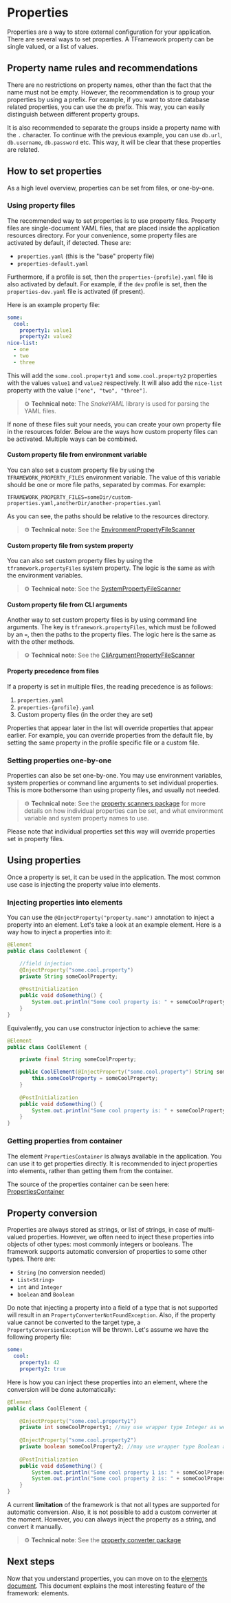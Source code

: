 # Properties

Properties are a way to store external configuration for your application. There are several ways to set properties.
A TFramework property can be single valued, or a list of values.

## Property name rules and recommendations

There are no restrictions on property names, other than the fact that the name must not be empty. However, the 
recommendation is to group your properties by using a prefix. For example, if you want to store database related
properties, you can use the `db` prefix. This way, you can easily distinguish between different property groups.

It is also recommended to separate the groups inside a property name with the `.` character. To continue with the 
previous example, you can use `db.url`, `db.username`, `db.password` etc. This way, it will be clear that these 
properties are related.

## How to set properties

As a high level overview, properties can be set from files, or one-by-one.

### Using property files

The recommended way to set properties is to use property files. Property files are single-document YAML files, that are 
placed inside the application resources directory. For your convenience, some property files are activated by default, if 
detected. These are:

- `properties.yaml` (this is the "base" property file)
- `properties-default.yaml`

Furthermore, if a profile is set, then the `properties-{profile}.yaml` file is also activated by default. For example,
if the `dev` profile is set, then the `properties-dev.yaml` file is activated (if present).

Here is an example property file:

```yaml
some:
  cool:
    property1: value1
    property2: value2
nice-list:
  - one
  - two
  - three
```

This will add the `some.cool.property1` and `some.cool.property2` properties with the values `value1` and `value2` respectively.
It will also add the `nice-list` property with the value `["one", "two", "three"]`.

> :gear: **Technical note**: The *SnakeYAML* library is used for parsing the YAML files.

If none of these files suit your needs, you can create your own property file in the resources folder. Below are the ways 
how custom property files can be activated. Multiple ways can be combined.

#### Custom property file from environment variable

You can also set a custom property file by using the `TFRAMEWORK_PROPERTY_FILES` environment variable. The value of this 
variable should be one or more file paths, separated by commas. For example:

```
TFRAMEWORK_PROPERTY_FILES=someDir/custom-properties.yaml,anotherDir/another-properties.yaml
```

As you can see, the paths should be relative to the resources directory.

> :gear: **Technical note**: See the [EnvironmentPropertyFileScanner](../src/main/java/org/tframework/core/properties/filescanners/EnvironmentPropertyFileScanner.java)

#### Custom property file from system property

You can also set custom property files by using the `tframework.propertyFiles` system property. The logic is 
the same as with the environment variables.

> :gear: **Technical note**: See the [SystemPropertyFileScanner](../src/main/java/org/tframework/core/properties/filescanners/SystemPropertyFileScanner.java)

#### Custom property file from CLI arguments

Another way to set custom property files is by using command line arguments. The key is `tframework.propertyFiles`, which 
must be followed by an `=`, then the paths to the property files. The logic here is the same as with the other methods.

> :gear: **Technical note**: See the [CliArgumentPropertyFileScanner](../src/main/java/org/tframework/core/properties/filescanners/CliArgumentPropertyFileScanner.java)

#### Property precedence from files

If a property is set in multiple files, the reading precedence is as follows:

1. `properties.yaml`
2. `properties-{profile}.yaml`
3. Custom property files (in the order they are set)

Properties that appear later in the list will override properties that appear earlier. For example, you can override properties 
from the default file, by setting the same property in the profile specific file or a custom file.

### Setting properties one-by-one

Properties can also be set one-by-one. You may use environment variables, system properties or command line arguments to set
individual properties. This is more bothersome than using property files, and usually not needed.

> :gear: **Technical note**: See the [property scanners package](../src/main/java/org/tframework/core/properties/scanners)
> for more details on how individual properties can be set, and what environment variable and system property names to use.

Please note that individual properties set this way will override properties set in property files.

## Using properties

Once a property is set, it can be used in the application. The most common use case is injecting the property value into 
elements.

### Injecting properties into elements

You can use the `@InjectProperty("property.name")` annotation to inject a property into an element. Let's take a look at 
an example element. Here is a way how to inject a properties into it:

```java
@Element
public class CoolElement {

    //field injection
    @InjectProperty("some.cool.property")
    private String someCoolProperty;
    
    @PostInitialization
    public void doSomething() {
        System.out.println("Some cool property is: " + someCoolProperty);
    }
}
```

Equivalently, you can use constructor injection to achieve the same:

```java
@Element
public class CoolElement {

    private final String someCoolProperty;

    public CoolElement(@InjectProperty("some.cool.property") String someCoolProperty) {
        this.someCoolProperty = someCoolProperty;
    }
    
    @PostInitialization
    public void doSomething() {
        System.out.println("Some cool property is: " + someCoolProperty);
    }
}
```

### Getting properties from container

The element `PropertiesContainer` is always available in the application. You can use it to get properties directly.
It is recommended to inject properties into elements, rather than getting them from the container.

The source of the properties container can be seen here: [PropertiesContainer](../src/main/java/org/tframework/core/properties/PropertiesContainer.java)

## Property conversion

Properties are always stored as strings, or list of strings, in case of multi-valued properties. However, we often need to 
inject these properties into objects of other types: most commonly integers or booleans. The framework supports automatic
conversion of properties to some other types. There are:

- `String` (no conversion needed)
- `List<String>`
- `int` and `Integer`
- `boolean` and `Boolean`

Do note that injecting a property into a field of a type that is not supported will result in an `PropertyConverterNotFoundException`.
Also, if the property value cannot be converted to the target type, a `PropertyConversionException` will be thrown. Let's assume we 
have the following property file:

```yaml
some:
  cool:
    property1: 42
    property2: true
```

Here is how you can inject these properties into an element, where the conversion will be done automatically:

```java
@Element
public class CoolElement {

    @InjectProperty("some.cool.property1")
    private int someCoolProperty1; //may use wrapper type Integer as well
    
    @InjectProperty("some.cool.property2")
    private boolean someCoolProperty2; //may use wrapper type Boolean as well
    
    @PostInitialization
    public void doSomething() {
        System.out.println("Some cool property 1 is: " + someCoolProperty1);
        System.out.println("Some cool property 2 is: " + someCoolProperty2);
    }
}
```

A current **limitation** of the framework is that not all types are supported for automatic conversion. Also, it is 
not possible to add a custom converter at the moment. However, you can always inject the property as a string, and
convert it manually.

> :gear: **Technical note**: See the [property converter package](../src/main/java/org/tframework/core/properties/converters)

## Next steps

Now that you understand properties, you can move on to the [elements document](./elements.md).
This document explains the most interesting feature of the framework: elements.